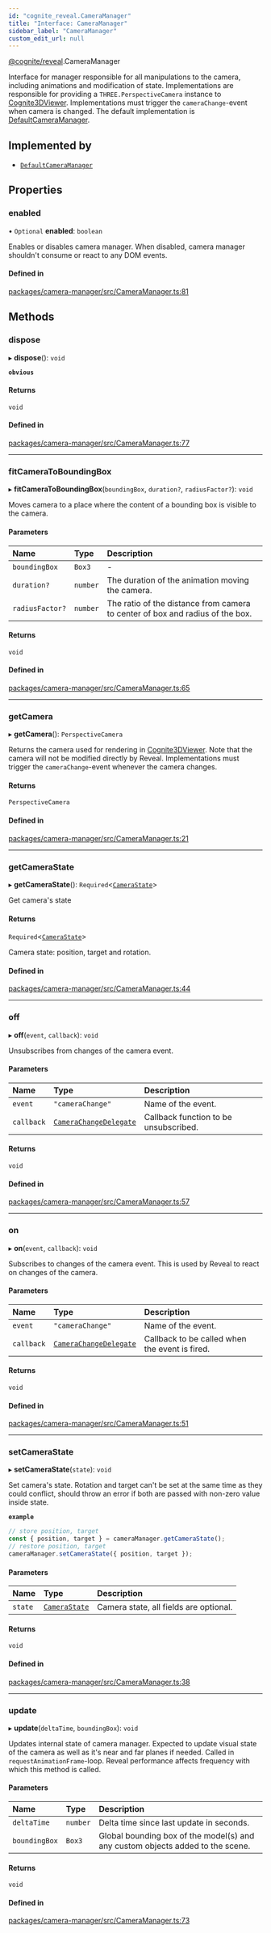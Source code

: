 ```yaml
---
id: "cognite_reveal.CameraManager"
title: "Interface: CameraManager"
sidebar_label: "CameraManager"
custom_edit_url: null
---
```


[@cognite/reveal](../modules/cognite_reveal.md).CameraManager

Interface for manager responsible for all manipulations to the camera,
including animations and modification of state. Implementations are responsible for
providing a `THREE.PerspectiveCamera` instance to [Cognite3DViewer](../classes/cognite_reveal.Cognite3DViewer.md). Implementations
must trigger the `cameraChange`-event when camera is changed.
The default implementation is [DefaultCameraManager](../classes/cognite_reveal.DefaultCameraManager.md).

## Implemented by

- [`DefaultCameraManager`](../classes/cognite_reveal.DefaultCameraManager.md)

## Properties

### enabled

• `Optional` **enabled**: `boolean`

Enables or disables camera manager. When disabled, camera manager shouldn't consume or react to any DOM events.

#### Defined in

[packages/camera-manager/src/CameraManager.ts:81](https://github.com/cognitedata/reveal/blob/71be00fcc/viewer/packages/camera-manager/src/CameraManager.ts#L81)

## Methods

### dispose

▸ **dispose**(): `void`

**`obvious`**

#### Returns

`void`

#### Defined in

[packages/camera-manager/src/CameraManager.ts:77](https://github.com/cognitedata/reveal/blob/71be00fcc/viewer/packages/camera-manager/src/CameraManager.ts#L77)

___

### fitCameraToBoundingBox

▸ **fitCameraToBoundingBox**(`boundingBox`, `duration?`, `radiusFactor?`): `void`

Moves camera to a place where the content of a bounding box is visible to the camera.

#### Parameters

| Name | Type | Description |
| :------ | :------ | :------ |
| `boundingBox` | `Box3` | - |
| `duration?` | `number` | The duration of the animation moving the camera. |
| `radiusFactor?` | `number` | The ratio of the distance from camera to center of box and radius of the box. |

#### Returns

`void`

#### Defined in

[packages/camera-manager/src/CameraManager.ts:65](https://github.com/cognitedata/reveal/blob/71be00fcc/viewer/packages/camera-manager/src/CameraManager.ts#L65)

___

### getCamera

▸ **getCamera**(): `PerspectiveCamera`

Returns the camera used for rendering in [Cognite3DViewer](../classes/cognite_reveal.Cognite3DViewer.md).
Note that the camera will not be modified directly by Reveal.
Implementations must trigger the `cameraChange`-event whenever the
camera changes.

#### Returns

`PerspectiveCamera`

#### Defined in

[packages/camera-manager/src/CameraManager.ts:21](https://github.com/cognitedata/reveal/blob/71be00fcc/viewer/packages/camera-manager/src/CameraManager.ts#L21)

___

### getCameraState

▸ **getCameraState**(): `Required`\<[`CameraState`](../modules/cognite_reveal.md#camerastate)\>

Get camera's state

#### Returns

`Required`\<[`CameraState`](../modules/cognite_reveal.md#camerastate)\>

Camera state: position, target and rotation.

#### Defined in

[packages/camera-manager/src/CameraManager.ts:44](https://github.com/cognitedata/reveal/blob/71be00fcc/viewer/packages/camera-manager/src/CameraManager.ts#L44)

___

### off

▸ **off**(`event`, `callback`): `void`

Unsubscribes from changes of the camera event.

#### Parameters

| Name | Type | Description |
| :------ | :------ | :------ |
| `event` | ``"cameraChange"`` | Name of the event. |
| `callback` | [`CameraChangeDelegate`](../modules/cognite_reveal.md#camerachangedelegate) | Callback function to be unsubscribed. |

#### Returns

`void`

#### Defined in

[packages/camera-manager/src/CameraManager.ts:57](https://github.com/cognitedata/reveal/blob/71be00fcc/viewer/packages/camera-manager/src/CameraManager.ts#L57)

___

### on

▸ **on**(`event`, `callback`): `void`

Subscribes to changes of the camera event. This is used by Reveal to react on changes of the camera.

#### Parameters

| Name | Type | Description |
| :------ | :------ | :------ |
| `event` | ``"cameraChange"`` | Name of the event. |
| `callback` | [`CameraChangeDelegate`](../modules/cognite_reveal.md#camerachangedelegate) | Callback to be called when the event is fired. |

#### Returns

`void`

#### Defined in

[packages/camera-manager/src/CameraManager.ts:51](https://github.com/cognitedata/reveal/blob/71be00fcc/viewer/packages/camera-manager/src/CameraManager.ts#L51)

___

### setCameraState

▸ **setCameraState**(`state`): `void`

Set camera's state. Rotation and target can't be set at the same time as they could conflict,
should throw an error if both are passed with non-zero value inside state.

**`example`**
```js
// store position, target
const { position, target } = cameraManager.getCameraState();
// restore position, target
cameraManager.setCameraState({ position, target });
```

#### Parameters

| Name | Type | Description |
| :------ | :------ | :------ |
| `state` | [`CameraState`](../modules/cognite_reveal.md#camerastate) | Camera state, all fields are optional. |

#### Returns

`void`

#### Defined in

[packages/camera-manager/src/CameraManager.ts:38](https://github.com/cognitedata/reveal/blob/71be00fcc/viewer/packages/camera-manager/src/CameraManager.ts#L38)

___

### update

▸ **update**(`deltaTime`, `boundingBox`): `void`

Updates internal state of camera manager. Expected to update visual state of the camera
as well as it's near and far planes if needed. Called in `requestAnimationFrame`-loop.
Reveal performance affects frequency with which this method is called.

#### Parameters

| Name | Type | Description |
| :------ | :------ | :------ |
| `deltaTime` | `number` | Delta time since last update in seconds. |
| `boundingBox` | `Box3` | Global bounding box of the model(s) and any custom objects added to the scene. |

#### Returns

`void`

#### Defined in

[packages/camera-manager/src/CameraManager.ts:73](https://github.com/cognitedata/reveal/blob/71be00fcc/viewer/packages/camera-manager/src/CameraManager.ts#L73)
